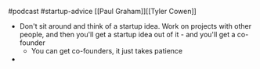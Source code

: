 #podcast #startup-advice [[Paul Graham]][[Tyler Cowen]]

- Don't sit around and think of a startup idea. Work on projects with other people, and then you'll get a startup idea out of it - and you'll get a co-founder
	- You can get co-founders, it just takes patience
- 
